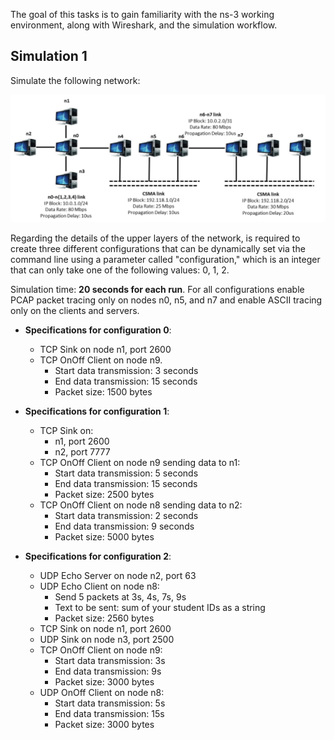 The goal of this tasks is to gain familiarity with the ns-3 working environment, along with Wireshark, and the simulation workflow.

## Simulation 1

Simulate the following network:

![Simulation 1](images/Simulation-1.png)


Regarding the details of the upper layers of the network, is required to create three different configurations that can be dynamically set via the command line using a parameter called "configuration," which is an integer that can only take one of the following values: 0, 1, 2.

Simulation time: **20 seconds for each run**. For all configurations enable PCAP packet tracing only on nodes n0, n5, and n7 and enable ASCII tracing only on the clients and servers.

- **Specifications for configuration 0**:
  - TCP Sink on node n1, port 2600
  - TCP OnOff Client on node n9.
    - Start data transmission: 3 seconds
    - End data transmission: 15 seconds
    - Packet size: 1500 bytes
- **Specifications for configuration 1**:
  - TCP Sink on:
    - n1, port 2600
    - n2, port 7777
  - TCP OnOff Client on node n9 sending data to n1:
    - Start data transmission: 5 seconds
    - End data transmission: 15 seconds
    - Packet size: 2500 bytes
  - TCP OnOff Client on node n8 sending data to n2:
    - Start data transmission: 2 seconds
    - End data transmission: 9 seconds
    - Packet size: 5000 bytes
      
- **Specifications for configuration 2**:
  - UDP Echo Server on node n2, port 63
  - UDP Echo Client on node n8:
    - Send 5 packets at 3s, 4s, 7s, 9s
    - Text to be sent: sum of your student IDs as a string
    - Packet size: 2560 bytes
  - TCP Sink on node n1, port 2600
  - UDP Sink on node n3, port 2500
  - TCP OnOff Client on node n9:
    - Start data transmission: 3s
    - End data transmission: 9s
    - Packet size: 3000 bytes
  - UDP OnOff Client on node n8:
    - Start data transmission: 5s
    - End data transmission: 15s
    - Packet size: 3000 bytes
